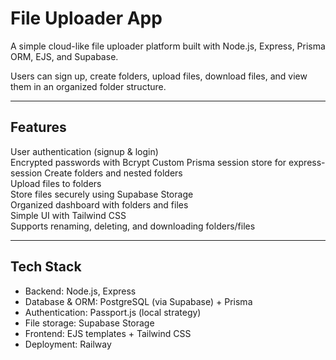 # File Uploader App

A simple cloud-like file uploader platform built with Node.js, Express, Prisma ORM, EJS, and Supabase. 

Users can sign up, create folders, upload files, download files, and view them in an organized folder structure.

---

## Features

User authentication (signup & login)  
Encrypted passwords with Bcrypt
Custom Prisma session store for express-session
Create folders and nested folders  
Upload files to folders  
Store files securely using Supabase Storage  
Organized dashboard with folders and files  
Simple UI with Tailwind CSS  
Supports renaming, deleting, and downloading folders/files

---

## Tech Stack

- Backend: Node.js, Express
- Database & ORM: PostgreSQL (via Supabase) + Prisma
- Authentication: Passport.js (local strategy)
- File storage: Supabase Storage
- Frontend: EJS templates + Tailwind CSS
- Deployment: Railway
